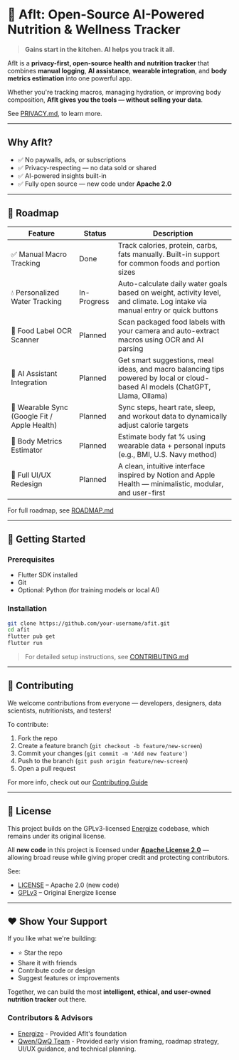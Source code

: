 # 🧠 AfIt: Open-Source AI-Powered Nutrition & Wellness Tracker

> **Gains start in the kitchen. AI helps you track it all.**

AfIt is a **privacy-first, open-source health and nutrition tracker** that combines **manual logging**, **AI assistance**, **wearable integration**, and **body metrics estimation** into one powerful app.

Whether you're tracking macros, managing hydration, or improving body composition, **AfIt gives you the tools — without selling your data**.

See [PRIVACY.md](PRIVACY.md), to learn more.

---

## Why AfIt?

- ✅ No paywalls, ads, or subscriptions  
- ✅ Privacy-respecting — no data sold or shared  
- ✅ AI-powered insights built-in  
- ✅ Fully open source — new code under **Apache 2.0**  

---

## 🌟 Roadmap

| Feature | Status | Description |
|--------|--------|-------------|
| ✅ Manual Macro Tracking | Done | Track calories, protein, carbs, fats manually. Built-in support for common foods and portion sizes |
| 💧 Personalized Water Tracking | In-Progress | Auto-calculate daily water goals based on weight, activity level, and climate. Log intake via manual entry or quick buttons |
| 📸 Food Label OCR Scanner | Planned | Scan packaged food labels with your camera and auto-extract macros using OCR and AI parsing |
| 🤖 AI Assistant Integration | Planned | Get smart suggestions, meal ideas, and macro balancing tips powered by local or cloud-based AI models (ChatGPT, Llama, Ollama) |
| 🔄 Wearable Sync (Google Fit / Apple Health) | Planned | Sync steps, heart rate, sleep, and workout data to dynamically adjust calorie targets |
| 🧬 Body Metrics Estimator | Planned | Estimate body fat % using wearable data + personal inputs (e.g., BMI, U.S. Navy method) |
| 🎨 Full UI/UX Redesign | Planned | A clean, intuitive interface inspired by Notion and Apple Health — minimalistic, modular, and user-first |

For full roadmap, see [ROADMAP.md](ROADMAP.md)

---

## 🚀 Getting Started

### Prerequisites
- Flutter SDK installed
- Git
- Optional: Python (for training models or local AI)

### Installation

```bash
git clone https://github.com/your-username/afit.git  
cd afit
flutter pub get
flutter run
```

> For detailed setup instructions, see [CONTRIBUTING.md](CONTRIBUTING.md)

---

## 🤝 Contributing

We welcome contributions from everyone — developers, designers, data scientists, nutritionists, and testers!

To contribute:
1. Fork the repo
2. Create a feature branch (`git checkout -b feature/new-screen`)
3. Commit your changes (`git commit -m 'Add new feature'`)
4. Push to the branch (`git push origin feature/new-screen`)
5. Open a pull request

For more info, check out our [Contributing Guide](CONTRIBUTING.md)

---

## 📄 License

This project builds on the GPLv3-licensed [Energize](https://codeberg.org/epinez/Energize/src/commit/763dc8f7b5abe5a772846ca30941e34145a00c7f) codebase, which remains under its original license.

All **new code** in this project is licensed under **[Apache License 2.0](LICENSE)** — allowing broad reuse while giving proper credit and protecting contributors.

See:
- [LICENSE](LICENSE) – Apache 2.0 (new code)
- [GPLv3](GPLv3) – Original Energize license

---

## ❤️ Show Your Support

If you like what we're building:

- ⭐ Star the repo
- Share it with friends
- Contribute code or design
- Suggest features or improvements

Together, we can build the most **intelligent, ethical, and user-owned nutrition tracker** out there.

### Contributors & Advisors

- [Energize](https://codeberg.org/epinez/Energize/src/commit/763dc8f7b5abe5a772846ca30941e34145a00c7f) - Provided AfIt's foundation 
- [Qwen/QwQ Team](https://qwenlm.github.io/about/) - Provided early vision framing, roadmap strategy, UI/UX guidance, and technical planning.
